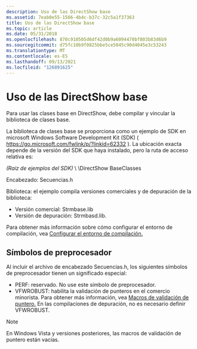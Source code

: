 ```yaml
---
description: Uso de las DirectShow base
ms.assetid: 7eab0e55-1566-4b4c-b37c-32c5a1f37363
title: Uso de las DirectShow base
ms.topic: article
ms.date: 05/31/2018
ms.openlocfilehash: 870c910505d6df42d0b9a6094470bf803b83d6b9
ms.sourcegitcommit: d75fc10b9f0825bbe5ce5045c90d4045e3c53243
ms.translationtype: MT
ms.contentlocale: es-ES
ms.lasthandoff: 09/13/2021
ms.locfileid: "126891625"
---
```

# <a name="using-the-directshow-base-classes"></a>Uso de las DirectShow base

Para usar las clases base en DirectShow, debe compilar y vincular la biblioteca de clases base.

La biblioteca de clases base se proporciona como un ejemplo de SDK en microsoft Windows Software Development Kit (SDK) ( <https://go.microsoft.com/fwlink/p/?linkid=62332> ). La ubicación exacta depende de la versión del SDK que haya instalado, pero la ruta de acceso relativa es:

*(Raíz de ejemplos del SDK)* \\ \\DirectShow BaseClasses

Encabezado: Secuencias.h

Biblioteca: el ejemplo compila versiones comerciales y de depuración de la biblioteca:

-   Versión comercial: Strmbase.lib
-   Versión de depuración: Strmbasd.lib.

Para obtener más información sobre cómo configurar el entorno de compilación, vea [Configurar el entorno de compilación.](setting-up-the-build-environment.md)

## <a name="preprocessor-symbols"></a>Símbolos de preprocesador

Al incluir el archivo de encabezado Secuencias.h, los siguientes símbolos de preprocesador tienen un significado especial:

-   PERF: reservado. No use este símbolo de preprocesador.
-   VFWROBUST: habilita la validación de punteros en el comercio minorista. Para obtener más información, vea [Macros de validación de puntero.](pointer-validation-macros.md) En las compilaciones de depuración, no es necesario definir VFWROBUST.

> [!Note]  
> En Windows Vista y versiones posteriores, las macros de validación de puntero están vacías.

 

 

 



